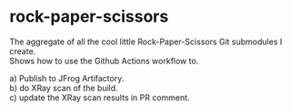 # rock-paper-scissors
The aggregate of all the cool little Rock-Paper-Scissors Git submodules I create.  
Shows how to use the Github Actions workflow to.  

a) Publish to JFrog Artifactory.  
b) do XRay scan of the build.  
c) update the XRay scan results in PR comment.
